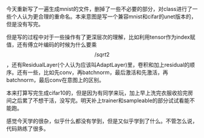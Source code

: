 今天重新写了一遍生成mnist的文件，删掉了一些不必要的部分，对class进行了一些个人认为更合理的重命名。本来意图是写一个兼容mnist和cifar的unet版本的，但是没有写完。

但是写的过程中对于一些操作有了更深层次的理解，比如利用tensor作为index赋值，还有傅立叶编码的时候为什么要乘$$/sqrt{2}$$，还有ResidualLayer(个人认为应该叫AdaptLayer)里，卷积和加上residual的顺序。还有一些，比如先conv，再batchnorm，最后激活和先激活，再batchnorm，最后conv在意图上的区别。

本来打算写完生成cifar10的，但是因为有同学来玩，加上早上洗完衣服收拾完房间之后累了不想干活，没写完。明天补上trainer和sampleable的部分试试看能不能跑。

感觉今天学的很杂，似乎什么都没有学到，但是又似乎学到了什么。不管怎么说，代码熟练了很多。
